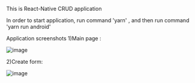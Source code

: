This is React-Native CRUD application

In order to start application, run command 'yarn' , and then run command 'yarn run android'

Application screenshots 
1)Main page :

 ![image](https://user-images.githubusercontent.com/58718910/221323503-59ea914a-a6bf-41a1-9e7d-3c420ebb45c3.png)
 
2)Create form:

![image](https://user-images.githubusercontent.com/58718910/221323593-7f7e5e05-b71b-4d3c-840c-ff53cf7de632.png)
